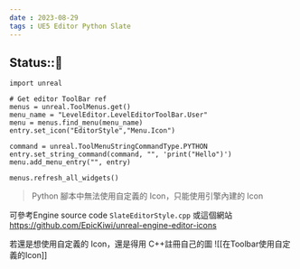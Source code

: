 ```yaml
---
date : 2023-08-29
tags : UE5 Editor Python Slate
---
```

Status::🌱
---

```
import unreal

# Get editor ToolBar ref
menus = unreal.ToolMenus.get()
menu_name = "LevelEditor.LevelEditorToolBar.User"
menu = menus.find_menu(menu_name)
entry.set_icon("EditorStyle","Menu.Icon")

command = unreal.ToolMenuStringCommandType.PYTHON
entry.set_string_command(command, "", 'print("Hello")')
menu.add_menu_entry("", entry)
        
menus.refresh_all_widgets()
```


> Python 腳本中無法使用自定義的 Icon，只能使用引擎內建的 Icon

可參考Engine source code `SlateEditorStyle.cpp` 
或這個網站
https://github.com/EpicKiwi/unreal-engine-editor-icons

若還是想使用自定義的 Icon，還是得用 C++註冊自己的圖
![[在Toolbar使用自定義的Icon]]